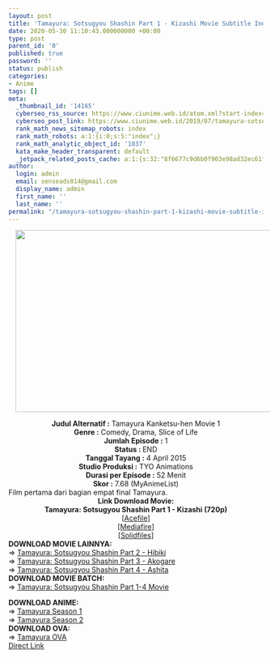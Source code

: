 ```yaml
---
layout: post
title: 'Tamayura: Sotsugyou Shashin Part 1 - Kizashi Movie Subtitle Indonesia'
date: 2020-05-30 11:10:43.000000000 +00:00
type: post
parent_id: '0'
published: true
password: ''
status: publish
categories:
- Anime
tags: []
meta:
  _thumbnail_id: '14165'
  cyberseo_rss_source: https://www.ciunime.web.id/atom.xml?start-index=451&max-results=150
  cyberseo_post_link: https://www.ciunime.web.id/2019/07/tamayura-sotsugyou-shashin-part-1.html
  rank_math_news_sitemap_robots: index
  rank_math_robots: a:1:{i:0;s:5:"index";}
  rank_math_analytic_object_id: '1037'
  kata_make_header_transparent: default
  _jetpack_related_posts_cache: a:1:{s:32:"8f6677c9d6b0f903e98ad32ec61f8deb";a:2:{s:7:"expires";i:1645796350;s:7:"payload";a:0:{}}}
author:
  login: admin
  email: senseads014@gmail.com
  display_name: admin
  first_name: ''
  last_name: ''
permalink: "/tamayura-sotsugyou-shashin-part-1-kizashi-movie-subtitle-indonesia/"
---
```

<div class="separator" style="clear: both; text-align: center;"><a href="https://1.bp.blogspot.com/-6CqVrClGUNc/XTRhwzKws_I/AAAAAAAAcP8/Axy3MVCNgV4iia2G7PVKIo7P38TqDIRbgCLcBGAs/s1600/Tamayura%2B-%2BSotsugyou%2BShashin%2BPart%2B1%2B-%2BKizashi.jpg" imageanchor="1" style="margin-left: 1em; margin-right: 1em;"><img border="0" data-original-height="720" data-original-width="1280" height="360" src="{{ site.baseurl }}/assets/2020/05/Tamayura%2B-%2BSotsugyou%2BShashin%2BPart%2B1%2B-%2BKizashi.jpg" width="640" /></a></div>
<p>
<div style="text-align: center;"><b>Judul</b><b><b> Alternatif</b> :</b> Tamayura Kanketsu-hen Movie 1</div>
<div style="text-align: center;"><b><b>Genre :</b></b> Comedy, Drama, Slice of Life</div>
<div style="text-align: center;"><b>Jumlah Episode :</b> 1<br /><b>Status :&nbsp;</b>END<br /><b>Tanggal Tayang :</b> 4 April 2015<br /><b>Studio Produksi :</b> TYO Animations<br /><b>Durasi per Episode :</b> 52 Menit</div>
<div style="text-align: center;"><b>Skor :</b> 7.68 (MyAnimeList)</div>
<div style="text-align: center;"></div>
<div style="text-align: justify;">Film pertama dari bagian empat final Tamayura.</div>
<div style="text-align: justify;"></div>
<div style="text-align: justify;"></div>
<div style="text-align: center;"><b>Link Download Movie:</b></div>
<div style="text-align: center;">
<div style="text-align: center;"><b>Tamayura: Sotsugyou Shashin Part 1 - Kizashi (720p)</b></div>
</div>
<div style="text-align: center;">[<a href="http://bit.ly/2oTCxq9" target="_blank" rel="noopener">Acefile</a>]<br />[<a href="http://www.mediafire.com/file/upt4srkky01qcqt/%255BAnisora.Net%255D_Tamayura_%257Efoto_kelulusan%257E_Movie_Bagian_-_01_%255BBD%255D%255B720p%255D.rar/file" target="_blank" rel="noopener">Mediafire</a>]<br />[<a href="http://www.solidfiles.com/v/eRj47qBKAw3V7" target="_blank" rel="noopener">Solidfiles</a>]
<div style="text-align: left;"></div>
<div style="text-align: left;"></div>
<div style="text-align: left;"><b>DOWNLOAD MOVIE LAINNYA:</b></div>
<div style="text-align: left;"></div>
<div style="text-align: left;">
<div style="text-align: left;">=&gt;&nbsp;<a href="https://www.ciunime.web.id/2019/07/tamayura-sotsugyou-shashin-part-2.html" target="_blank" rel="noopener">Tamayura: Sotsugyou Shashin Part 2 - Hibiki</a></div>
<div style="text-align: left;">=&gt;&nbsp;<a href="https://www.ciunime.web.id/2019/07/tamayura-sotsugyou-shashin-part-3.html" target="_blank" rel="noopener">Tamayura: Sotsugyou Shashin Part 3 - Akogare</a></div>
<div style="text-align: left;">=&gt;&nbsp;<a href="https://www.ciunime.web.id/2019/07/tamayura-sotsugyou-shashin-part-4.html" target="_blank" rel="noopener">Tamayura: Sotsugyou Shashin Part 4 - Ashita</a></div>
</div>
<div style="text-align: left;"></div>
<div style="text-align: left;">
<div style="text-align: left;"><b>DOWNLOAD MOVIE BATCH:</b></div>
<div style="text-align: left;">=&gt;&nbsp;<a href="https://www.ciunime.web.id/2019/01/tamayura-sotsugyou-shashin-part-1-4.html" target="_blank" rel="noopener">Tamayura: Sotsugyou Shashin Part 1-4 Movie</a></p>
</div>
</div>
<div style="text-align: left;"><b>DOWNLOAD ANIME:</b></div>
<div style="text-align: left;"></div>
<div style="text-align: left;">
<div style="text-align: left;">=&gt;&nbsp;<a href="https://www.ciunime.web.id/2019/09/tamayura-season-1-episode-01-12-end.html" target="_blank" rel="noopener">Tamayura Season 1</a></div>
<div style="text-align: left;">=&gt;&nbsp;<a href="https://www.ciunime.web.id/2019/09/tamayura-season-2-episode-01-12-end.html" target="_blank" rel="noopener">Tamayura Season 2</a></div>
</div>
<div style="text-align: left;"></div>
<div style="text-align: left;"></div>
<div style="text-align: left;"><b>DOWNLOAD OVA:</b></div>
<div style="text-align: left;"></div>
<div style="text-align: left;">=&gt;&nbsp;<a href="https://www.ciunime.web.id/2019/07/tamayura-episode-01-04-end-batch-ova.html" target="_blank" rel="noopener">Tamayura OVA</a></div>
<div style="text-align: left;"></div>
</div>
<link rel="stylesheet" href="https://cdnjs.cloudflare.com/ajax/libs/font-awesome/4.7.0/css/font-awesome.min.css" />
<div class="divbtn"> <a href="https://handymansurrender.com/fihup8buzv?key=94550f7ce39444073321dde3b8782f97" class="btn"><i class="fa fa-download"></i> Direct Link</a> </div>
